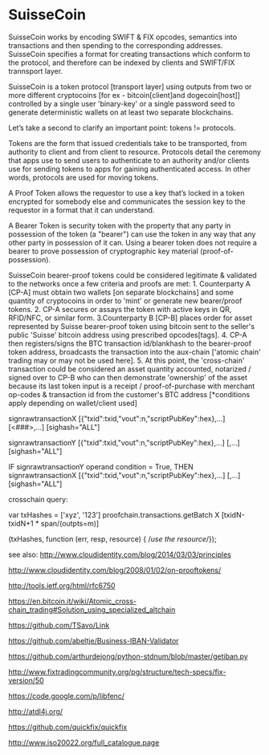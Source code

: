 SuisseCoin
==========

SuisseCoin works by encoding SWIFT & FIX opcodes, semantics into transactions and then spending to the corresponding addresses. SuisseCoin specifies a format for creating transactions which conform to the protocol, and therefore can be indexed by clients and SWIFT/FIX trannsport layer.

SuisseCoin is a token protocol [transport layer] using outputs from two or more different cryptocoins [for ex - bitcoin[client]and dogecoin[host]] controlled by a single user 'binary-key' or a single password seed to generate deterministic wallets on at least two separate blockchains.

Let’s take a second to clarify an important point: tokens != protocols.

Tokens are the form that issued credentials take to be transported, from authority to client and from client to resource. Protocols detail the ceremony that apps use to send users to authenticate to an authority and/or clients use for sending tokens to apps for gaining authenticated access. In other words, protocols are used for moving tokens.

A Proof Token allows the requestor to use a key that’s locked in a token encrypted for somebody else and communicates the session key to the requestor in a format that it can understand.

A Bearer Token is security token with the property that any party in possession of the token (a "bearer") can use the token in any way that any other party in possession of it can. Using a bearer token does not require a bearer to prove possession of cryptographic key material (proof-of-possession).

SuisseCoin bearer-proof tokens could be considered legitimate & validated to the networks once a few criteria and proofs are met: 1. Counterparty A [CP-A] must obtain two wallets [on separate blockchains] and some quantity of cryptocoins in order to 'mint' or generate new bearer/proof tokens. 2. CP-A secures or assays the token with active keys in QR, RFID/NFC, or similar form. 3.Counterparty B [CP-B] places order for asset represented by Suisse bearer-proof token using bitcoin sent to the seller's public 'Suisse' bitcoin address using prescribed opcodes[tags]. 4. CP-A then registers/signs the BTC transaction id/blankhash to the bearer-proof token address, broadcasts the transaction into the aux-chain ['atomic chain' trading may or may not be used here]. 5. At this point, the 'cross-chain' transaction could be considered an asset quantity accounted, notarized / signed over to CP-B who can then demonstrate 'ownership' of the asset because its last token input is a receipt / proof-of-purchase with merchant op-codes & transaction id from the customer's BTC address [*conditions apply depending on wallet/client used]

signrawtransactionX <hex string> [{"txid":txid,"vout":n,"scriptPubKey":hex},...] [<###>,...] [sighash="ALL"]

signrawtransactionY <hex string> [{"txid":txid,"vout":n,"scriptPubKey":hex},...] [<privatekey1>,...] [sighash="ALL"]

IF signrawtransactionY operand condition = True, THEN signrawtransactionX <hex string> [{"txid":txid,"vout":n,"scriptPubKey":hex},...] [<privatekey1>,...] [sighash="ALL"]

crosschain query:

var txHashes = ['xyz', '123']
proofchain.transactions.getBatch X [txidN-txidN+1 * span/(outpts=m)]

(txHashes, function (err, resp, resource) {
/*use the resource*/});



see also:
http://www.cloudidentity.com/blog/2014/03/03/principles

http://www.cloudidentity.com/blog/2008/01/02/on-prooftokens/

http://tools.ietf.org/html/rfc6750

https://en.bitcoin.it/wiki/Atomic_cross-chain_trading#Solution_using_specialized_altchain

https://github.com/TSavo/Link

https://github.com/abeltje/Business-IBAN-Validator

https://github.com/arthurdejong/python-stdnum/blob/master/getiban.py

http://www.fixtradingcommunity.org/pg/structure/tech-specs/fix-version/50

https://code.google.com/p/libfenc/

http://atdl4j.org/

https://github.com/quickfix/quickfix

http://www.iso20022.org/full_catalogue.page

